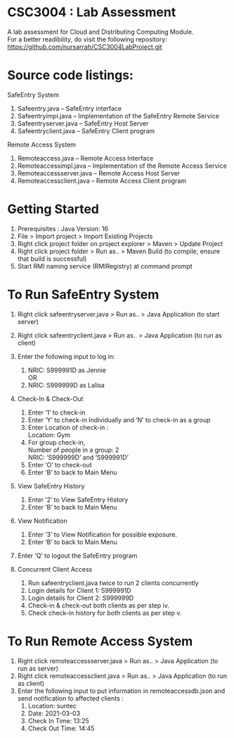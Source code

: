 # CSC3004 : Lab Assessment

A lab assessment for Cloud and Distributing Computing Module.\
For a better readibility, do visit the following repository:\
https://github.com/nursarrah/CSC3004LabProject.git 


# Source code listings:
SafeEntry System
1. Safeentry.java – SafeEntry interface
2. Safeentryimpl.java – Implementation of the SafeEntry Remote Service
3. Safeentryserver.java – SafeEntry Host Server
4. Safeentryclient.java – SafeEntry Client program

Remote Access System
1. Remoteaccess.java – Remote Access Interface
2. Remoteaccessimpl.java – Implementation of the Remote Access Service
3. Remoteaccessserver.java – Remote Access Host Server
4. Remoteaccessclient.java – Remote Access Client program 

# Getting Started
1. Prerequisites : Java Version: 16
2. File > Import project > Import Existing Projects
3. Right click project folder on project explorer > Maven > Update Project
4. Right click project folder > Run as.. > Maven Build (to compile, ensure that build is successful)
5. Start RMI naming service (RMIRegistry) at command prompt

# To Run SafeEntry System
1. Right click safeentryserver.java > Run as.. > Java Application (to start server)
2. Right click safeentryclient.java > Run as.. > Java Application (to run as client)
3. Enter the following input to log in:
    1.  NRIC: S999991D as Jennie  
          OR 
    2. NRIC:  S999999D as Lalisa

4. Check-In & Check-Out
    1. Enter ‘1’ to check-in
    2. Enter ‘Y’ to check-in Individually and ‘N’ to check-in as a group
    3. Enter Location of check-in :\
         Location: Gym
    4. For group check-in,\
        Number of people in a group: 2 \
        NRIC: ‘S999999D’ and ‘S999991D’
    5. Enter ‘O’ to check-out
    6. Enter ‘B’ to back to Main Menu

5. View SafeEntry History
    1. Enter ‘2’ to View SafeEntry History
    2. Enter ‘B’ to back to Main Menu

6. View Notification
    1. Enter ‘3’ to View Notification for possible exposure.
    2. Enter ‘B’ to back to Main Menu
 
7. Enter ‘Q’ to logout the SafeEntry program

8. Concurrent Client Access
    1. Run safeentryclient.java twice to run 2 clients concurrently
    2. Login details for Client 1: S999991D 
    3. Login details for Client 2: S999999D
    4. Check-in & check-out both clients as per step iv.
    5. Check check-in history for both clients as per step v.

# To Run Remote Access System
1. Right click remoteaccessserver.java > Run as.. > Java Application (to run as server)
2. Right click remoteaccessclient.java > Run as.. > Java Application (to run as client)
3. Enter the following input to put information in remoteaccessdb.json and send notification to affected clients :
    1. Location: suntec
    2. Date: 2021-03-03
    3. Check In Time: 13:25
    4. Check Out Time: 14:45

